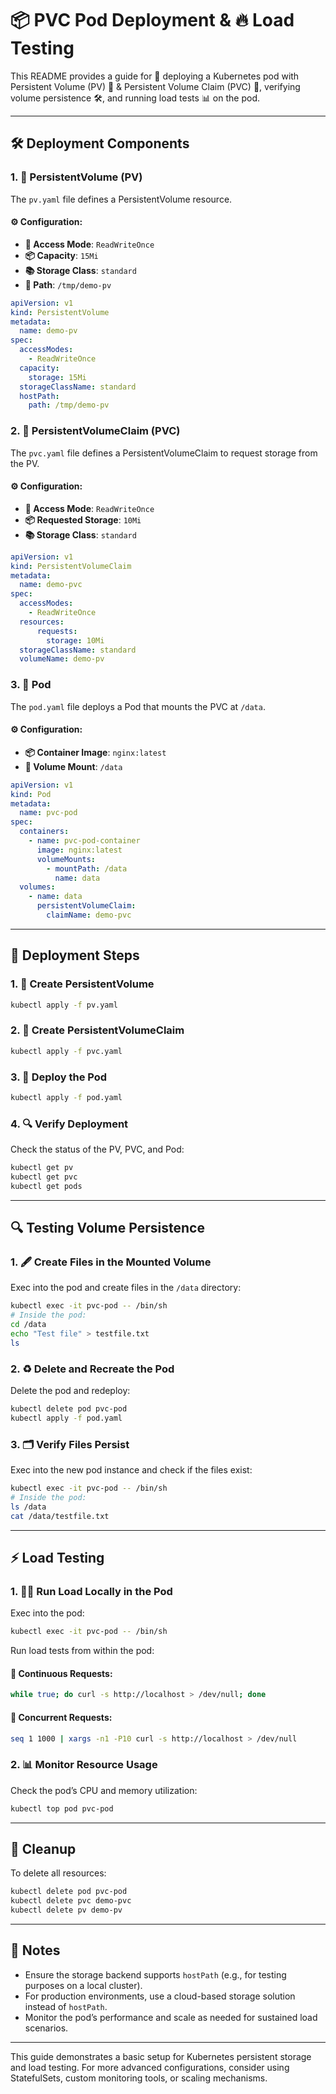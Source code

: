 
# 📦 PVC Pod Deployment & 🔥 Load Testing

This README provides a guide for 🚀 deploying a Kubernetes pod with Persistent Volume (PV) 📂 & Persistent Volume Claim (PVC) 📝, verifying volume persistence 🛠️, and running load tests 📊 on the pod.

---

## 🛠️ Deployment Components

### 1. **📂 PersistentVolume (PV)**
The `pv.yaml` file defines a PersistentVolume resource.

#### ⚙️ Configuration:
- **🔑 Access Mode**: `ReadWriteOnce`
- **📦 Capacity**: `15Mi`
- **📚 Storage Class**: `standard`
- **📍 Path**: `/tmp/demo-pv`

```yaml
apiVersion: v1
kind: PersistentVolume
metadata:
  name: demo-pv
spec:
  accessModes:
    - ReadWriteOnce
  capacity:
    storage: 15Mi
  storageClassName: standard
  hostPath:
    path: /tmp/demo-pv
```

### 2. **📑 PersistentVolumeClaim (PVC)**
The `pvc.yaml` file defines a PersistentVolumeClaim to request storage from the PV.

#### ⚙️ Configuration:
- **🔑 Access Mode**: `ReadWriteOnce`
- **📦 Requested Storage**: `10Mi`
- **📚 Storage Class**: `standard`

```yaml
apiVersion: v1
kind: PersistentVolumeClaim
metadata:
  name: demo-pvc
spec:
  accessModes:
    - ReadWriteOnce
  resources:
      requests:
        storage: 10Mi
  storageClassName: standard
  volumeName: demo-pv
```

### 3. **🚀 Pod**
The `pod.yaml` file deploys a Pod that mounts the PVC at `/data`.

#### ⚙️ Configuration:
- **📦 Container Image**: `nginx:latest`
- **📂 Volume Mount**: `/data`

```yaml
apiVersion: v1
kind: Pod
metadata:
  name: pvc-pod
spec:
  containers:
    - name: pvc-pod-container
      image: nginx:latest
      volumeMounts:
        - mountPath: /data
          name: data
  volumes:
    - name: data
      persistentVolumeClaim:
        claimName: demo-pvc
```

---

## 🧩 Deployment Steps

### 1. **📂 Create PersistentVolume**
```bash
kubectl apply -f pv.yaml
```

### 2. **📑 Create PersistentVolumeClaim**
```bash
kubectl apply -f pvc.yaml
```

### 3. **🚀 Deploy the Pod**
```bash
kubectl apply -f pod.yaml
```

### 4. **🔍 Verify Deployment**
Check the status of the PV, PVC, and Pod:
```bash
kubectl get pv
kubectl get pvc
kubectl get pods
```

---

## 🔍 Testing Volume Persistence

### 1. **🖋️ Create Files in the Mounted Volume**
Exec into the pod and create files in the `/data` directory:
```bash
kubectl exec -it pvc-pod -- /bin/sh
# Inside the pod:
cd /data
echo "Test file" > testfile.txt
ls
```

### 2. **♻️ Delete and Recreate the Pod**
Delete the pod and redeploy:
```bash
kubectl delete pod pvc-pod
kubectl apply -f pod.yaml
```

### 3. **🗂️ Verify Files Persist**
Exec into the new pod instance and check if the files exist:
```bash
kubectl exec -it pvc-pod -- /bin/sh
# Inside the pod:
ls /data
cat /data/testfile.txt
```

---

## ⚡ Load Testing

### 1. **🏋️‍♀️ Run Load Locally in the Pod**
Exec into the pod:
```bash
kubectl exec -it pvc-pod -- /bin/sh
```
Run load tests from within the pod:

#### 🔄 Continuous Requests:
```bash
while true; do curl -s http://localhost > /dev/null; done
```

#### 🧵 Concurrent Requests:
```bash
seq 1 1000 | xargs -n1 -P10 curl -s http://localhost > /dev/null
```

### 2. **📊 Monitor Resource Usage**
Check the pod’s CPU and memory utilization:
```bash
kubectl top pod pvc-pod
```

---

## 🧹 Cleanup

To delete all resources:
```bash
kubectl delete pod pvc-pod
kubectl delete pvc demo-pvc
kubectl delete pv demo-pv
```

---

## 📝 Notes
- Ensure the storage backend supports `hostPath` (e.g., for testing purposes on a local cluster).
- For production environments, use a cloud-based storage solution instead of `hostPath`.
- Monitor the pod’s performance and scale as needed for sustained load scenarios.

---

This guide demonstrates a basic setup for Kubernetes persistent storage and load testing. For more advanced configurations, consider using StatefulSets, custom monitoring tools, or scaling mechanisms.
